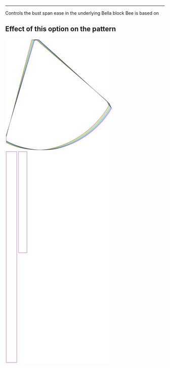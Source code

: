 ---

Controls the bust span ease in the underlying Bella block Bee is based on


## Effect of this option on the pattern
![This image shows the effect of this option by superimposing several variants that have a different value for this option](bee_bustspanease_sample.svg "Effect of this option on the pattern")